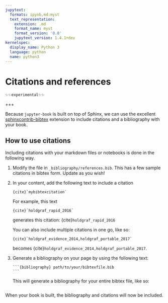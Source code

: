 ```yaml
---
jupytext:
  formats: ipynb,md:myst
  text_representation:
    extension: .md
    format_name: myst
    format_version: '0.8'
    jupytext_version: 1.4.1+dev
kernelspec:
  display_name: Python 3
  language: python
  name: python3
---
```


# Citations and references

```{warning}
✨✨experimental✨✨
```

+++

Because `jupyter-book` is built on top of Sphinx, we can use the excellent
[sphinxcontrib-bibtex](https://sphinxcontrib-bibtex.readthedocs.io/en/latest/)
extension to include citations and a bibliography with your book.

## How to use citations

Including citations with your markdown files or notebooks is done in the following
way.

1. Modify the file in `_bibliography/references.bib`. This has a few sample citations
in bibtex form. Update as you wish!
2. In your content, add the following text to include a citation
   
   ```
   {cite}`mybibtexcitation`
   ```

   For example, this text
   
   ```
   {cite}`holdgraf_rapid_2016`
   ```
   
   generates this citation: {cite}`holdgraf_rapid_2016`
   
   You can also include multiple citations in one go, like so:
   
   ```
   {cite}`holdgraf_evidence_2014,holdgraf_portable_2017`
   ```
   
   becomes {cite}`holdgraf_evidence_2014,holdgraf_portable_2017`.
   
3. Generate a bibliography on your page by using the following text:

   ````
   ```{bibliography} path/to/your/bibtexfile.bib
   ```
   ````
   
   This will generate a bibliography for your entire bibtex file, like so:
   
   ```{bibliography} ../references.bib
   ```

When your book is built, the bibliography and citations will now be included.
